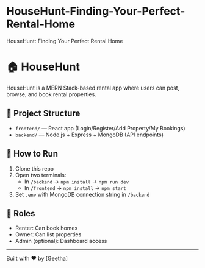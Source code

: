 # HouseHunt-Finding-Your-Perfect-Rental-Home
HouseHunt: Finding Your Perfect Rental Home
# 🏠 HouseHunt

HouseHunt is a MERN Stack-based rental app where users can post, browse, and book rental properties.

## 📁 Project Structure

- `frontend/` — React app (Login/Register/Add Property/My Bookings)
- `backend/` — Node.js + Express + MongoDB (API endpoints)

## 🚀 How to Run

1. Clone this repo
2. Open two terminals:
   - In `/backend` → `npm install` → `npm run dev`
   - In `/frontend` → `npm install` → `npm start`
3. Set `.env` with MongoDB connection string in `/backend`

## 👤 Roles
- Renter: Can book homes
- Owner: Can list properties
- Admin (optional): Dashboard access

---

Built with ❤️ by [Geetha]
